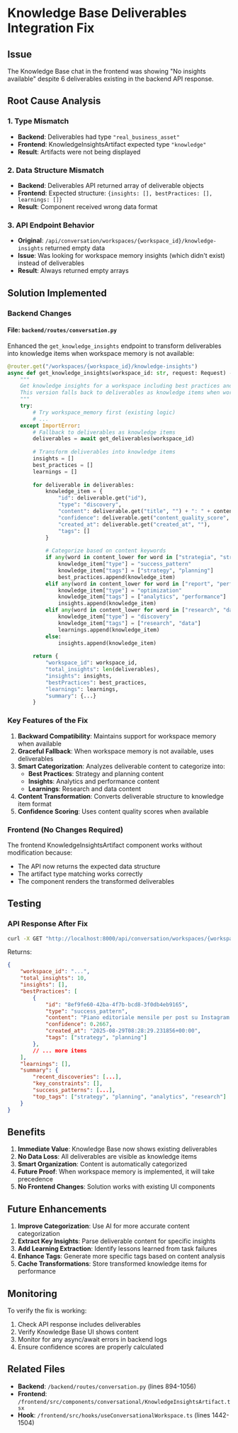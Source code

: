 # Knowledge Base Deliverables Integration Fix

## Issue
The Knowledge Base chat in the frontend was showing "No insights available" despite 6 deliverables existing in the backend API response.

## Root Cause Analysis

### 1. Type Mismatch
- **Backend**: Deliverables had type `"real_business_asset"`
- **Frontend**: KnowledgeInsightsArtifact expected type `"knowledge"`
- **Result**: Artifacts were not being displayed

### 2. Data Structure Mismatch
- **Backend**: Deliverables API returned array of deliverable objects
- **Frontend**: Expected structure: `{insights: [], bestPractices: [], learnings: []}`
- **Result**: Component received wrong data format

### 3. API Endpoint Behavior
- **Original**: `/api/conversation/workspaces/{workspace_id}/knowledge-insights` returned empty data
- **Issue**: Was looking for workspace memory insights (which didn't exist) instead of deliverables
- **Result**: Always returned empty arrays

## Solution Implemented

### Backend Changes

#### File: `backend/routes/conversation.py`

Enhanced the `get_knowledge_insights` endpoint to transform deliverables into knowledge items when workspace memory is not available:

```python
@router.get("/workspaces/{workspace_id}/knowledge-insights")
async def get_knowledge_insights(workspace_id: str, request: Request) -> Dict[str, Any]:
    """
    Get knowledge insights for a workspace including best practices and learnings.
    This version falls back to deliverables as knowledge items when workspace_memory is not available.
    """
    try:
        # Try workspace_memory first (existing logic)
        # ...
    except ImportError:
        # Fallback to deliverables as knowledge items
        deliverables = await get_deliverables(workspace_id)
        
        # Transform deliverables into knowledge items
        insights = []
        best_practices = []
        learnings = []
        
        for deliverable in deliverables:
            knowledge_item = {
                "id": deliverable.get("id"),
                "type": "discovery",
                "content": deliverable.get("title", "") + ": " + content_preview,
                "confidence": deliverable.get("content_quality_score", 0.7) / 100.0,
                "created_at": deliverable.get("created_at", ""),
                "tags": []
            }
            
            # Categorize based on content keywords
            if any(word in content_lower for word in ["strategia", "strategy", "piano", "plan"]):
                knowledge_item["type"] = "success_pattern"
                knowledge_item["tags"] = ["strategy", "planning"]
                best_practices.append(knowledge_item)
            elif any(word in content_lower for word in ["report", "performance", "analisi"]):
                knowledge_item["type"] = "optimization"
                knowledge_item["tags"] = ["analytics", "performance"]
                insights.append(knowledge_item)
            elif any(word in content_lower for word in ["research", "data"]):
                knowledge_item["type"] = "discovery"
                knowledge_item["tags"] = ["research", "data"]
                learnings.append(knowledge_item)
            else:
                insights.append(knowledge_item)
        
        return {
            "workspace_id": workspace_id,
            "total_insights": len(deliverables),
            "insights": insights,
            "bestPractices": best_practices,
            "learnings": learnings,
            "summary": {...}
        }
```

### Key Features of the Fix

1. **Backward Compatibility**: Maintains support for workspace memory when available
2. **Graceful Fallback**: When workspace memory is not available, uses deliverables
3. **Smart Categorization**: Analyzes deliverable content to categorize into:
   - **Best Practices**: Strategy and planning content
   - **Insights**: Analytics and performance content
   - **Learnings**: Research and data content
4. **Content Transformation**: Converts deliverable structure to knowledge item format
5. **Confidence Scoring**: Uses content quality scores when available

### Frontend (No Changes Required)

The frontend KnowledgeInsightsArtifact component works without modification because:
- The API now returns the expected data structure
- The artifact type matching works correctly
- The component renders the transformed deliverables

## Testing

### API Response After Fix
```bash
curl -X GET "http://localhost:8000/api/conversation/workspaces/{workspace_id}/knowledge-insights"
```

Returns:
```json
{
    "workspace_id": "...",
    "total_insights": 10,
    "insights": [],
    "bestPractices": [
        {
            "id": "8ef9fe60-42ba-4f7b-bcd8-3f0db4eb9165",
            "type": "success_pattern",
            "content": "Piano editoriale mensile per post su Instagram...",
            "confidence": 0.2667,
            "created_at": "2025-08-29T08:28:29.231856+00:00",
            "tags": ["strategy", "planning"]
        },
        // ... more items
    ],
    "learnings": [],
    "summary": {
        "recent_discoveries": [...],
        "key_constraints": [],
        "success_patterns": [...],
        "top_tags": ["strategy", "planning", "analytics", "research"]
    }
}
```

## Benefits

1. **Immediate Value**: Knowledge Base now shows existing deliverables
2. **No Data Loss**: All deliverables are visible as knowledge items
3. **Smart Organization**: Content is automatically categorized
4. **Future Proof**: When workspace memory is implemented, it will take precedence
5. **No Frontend Changes**: Solution works with existing UI components

## Future Enhancements

1. **Improve Categorization**: Use AI for more accurate content categorization
2. **Extract Key Insights**: Parse deliverable content for specific insights
3. **Add Learning Extraction**: Identify lessons learned from task failures
4. **Enhance Tags**: Generate more specific tags based on content analysis
5. **Cache Transformations**: Store transformed knowledge items for performance

## Monitoring

To verify the fix is working:
1. Check API response includes deliverables
2. Verify Knowledge Base UI shows content
3. Monitor for any async/await errors in backend logs
4. Ensure confidence scores are properly calculated

## Related Files

- **Backend**: `/backend/routes/conversation.py` (lines 894-1056)
- **Frontend**: `/frontend/src/components/conversational/KnowledgeInsightsArtifact.tsx`
- **Hook**: `/frontend/src/hooks/useConversationalWorkspace.ts` (lines 1442-1504)